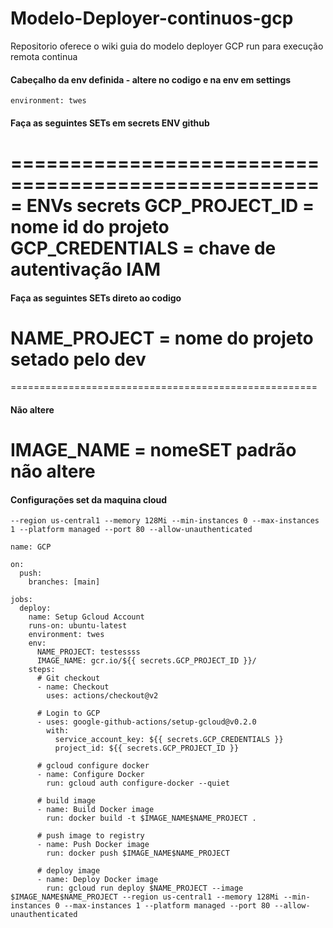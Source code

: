 # Modelo-Deployer-continuos-gcp
Repositorio oferece o wiki guia do modelo deployer GCP run para execução remota continua

#### Cabeçalho da env definida - altere no codigo e na env em settings
```
environment: twes
```

#### Faça as seguintes SETs em secrets ENV github

=====================================================
ENVs secrets
GCP_PROJECT_ID = nome id do projeto
GCP_CREDENTIALS = chave de autentivação IAM
=====================================================

#### Faça as seguintes SETs direto ao codigo
NAME_PROJECT = nome do projeto setado pelo dev
=====================================================

=====================================================

#### Não altere
IMAGE_NAME = nomeSET padrão não altere
=====================================================

#### Configurações set da maquina cloud
```
--region us-central1 --memory 128Mi --min-instances 0 --max-instances 1 --platform managed --port 80 --allow-unauthenticated
```

```
name: GCP

on:
  push:
    branches: [main]

jobs:
  deploy:
    name: Setup Gcloud Account
    runs-on: ubuntu-latest
    environment: twes
    env:
      NAME_PROJECT: testessss
      IMAGE_NAME: gcr.io/${{ secrets.GCP_PROJECT_ID }}/
    steps:
      # Git checkout
      - name: Checkout
        uses: actions/checkout@v2

      # Login to GCP
      - uses: google-github-actions/setup-gcloud@v0.2.0
        with:
          service_account_key: ${{ secrets.GCP_CREDENTIALS }}
          project_id: ${{ secrets.GCP_PROJECT_ID }}

      # gcloud configure docker
      - name: Configure Docker
        run: gcloud auth configure-docker --quiet

      # build image
      - name: Build Docker image
        run: docker build -t $IMAGE_NAME$NAME_PROJECT .

      # push image to registry
      - name: Push Docker image
        run: docker push $IMAGE_NAME$NAME_PROJECT

      # deploy image
      - name: Deploy Docker image
        run: gcloud run deploy $NAME_PROJECT --image $IMAGE_NAME$NAME_PROJECT --region us-central1 --memory 128Mi --min-instances 0 --max-instances 1 --platform managed --port 80 --allow-unauthenticated
``` 
